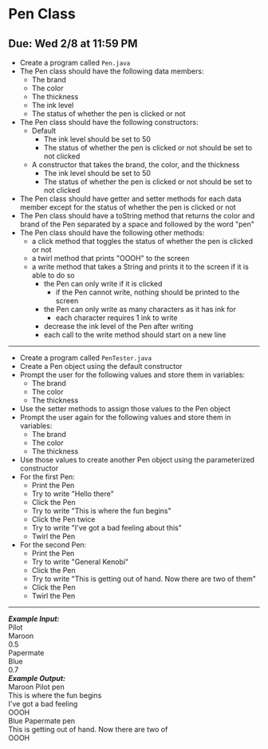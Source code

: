 # Pen Class

## Due: Wed 2/8 at 11:59 PM

- Create a program called `Pen.java`
- The Pen class should have the following data members:
  - The brand
  - The color
  - The thickness
  - The ink level
  - The status of whether the pen is clicked or not
- The Pen class should have the following constructors:
  - Default
    - The ink level should be set to 50
    - The status of whether the pen is clicked or not should be set to not clicked
  - A constructor that takes the brand, the color, and the thickness
    - The ink level should be set to 50
    - The status of whether the pen is clicked or not should be set to not clicked
- The Pen class should have getter and setter methods for each data member except for the status of whether the pen is clicked or not
- The Pen class should have a toString method that returns the color and brand of the Pen separated by a space and followed by the word "pen"
- The Pen class should have the following other methods:
  - a click method that toggles the status of whether the pen is clicked or not
  - a twirl method that prints "OOOH" to the screen
  - a write method that takes a String and prints it to the screen if it is able to do so
    - the Pen can only write if it is clicked
      - if the Pen cannot write, nothing should be printed to the screen
    - the Pen can only write as many characters as it has ink for
      - each character requires 1 ink to write
    - decrease the ink level of the Pen after writing
    - each call to the write method should start on a new line
- - - -
- Create a program called `PenTester.java`
- Create a Pen object using the default constructor
- Prompt the user for the following values and store them in variables:
  - The brand
  - The color
  - The thickness
- Use the setter methods to assign those values to the Pen object
- Prompt the user again for the following values and store them in variables:
  - The brand
  - The color
  - The thickness
- Use those values to create another Pen object using the parameterized constructor
- For the first Pen:
  - Print the Pen
  - Try to write "Hello there"
  - Click the Pen
  - Try to write "This is where the fun begins"
  - Click the Pen twice
  - Try to write "I've got a bad feeling about this"
  - Twirl the Pen
- For the second Pen:
  - Print the Pen
  - Try to write "General Kenobi"
  - Click the Pen
  - Try to write "This is getting out of hand. Now there are two of them"
  - Click the Pen
  - Twirl the Pen
- - - -
***Example Input:***\
Pilot\
Maroon\
0.5\
Papermate\
Blue\
0.7\
***Example Output:***\
Maroon Pilot pen\
This is where the fun begins\
I've got a bad feeling\
OOOH\
Blue Papermate pen\
This is getting out of hand. Now there are two of \
OOOH

